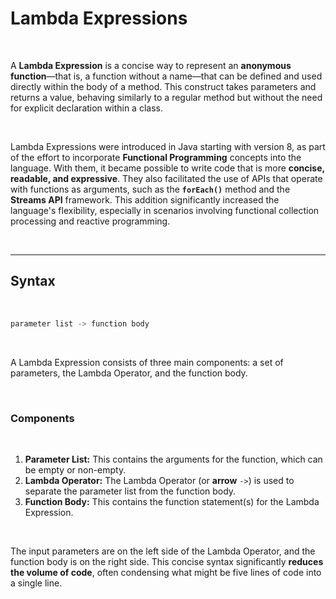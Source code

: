 # Lambda Expressions

<br />

A **Lambda Expression** is a concise way to represent an **anonymous function**—that is, a function without a name—that can be defined and used directly within the body of a method. This construct takes parameters and returns a value, behaving similarly to a regular method but without the need for explicit declaration within a class.

<br />

Lambda Expressions were introduced in Java starting with version 8, as part of the effort to incorporate **Functional Programming** concepts into the language. With them, it became possible to write code that is more **concise, readable, and expressive**. They also facilitated the use of APIs that operate with functions as arguments, such as the **`forEach()`** method and the **Streams API** framework. This addition significantly increased the language's flexibility, especially in scenarios involving functional collection processing and reactive programming.

<br />

------

## Syntax

<br />

```java
parameter list -> function body
```

<br />

A Lambda Expression consists of three main components: a set of parameters, the Lambda Operator, and the function body.

<br />

### Components

<br />

1. **Parameter List:** This contains the arguments for the function, which can be empty or non-empty.
2. **Lambda Operator:** The Lambda Operator (or **arrow** `->`) is used to separate the parameter list from the function body.
3. **Function Body:** This contains the function statement(s) for the Lambda Expression.

<br />

The input parameters are on the left side of the Lambda Operator, and the function body is on the right side. This concise syntax significantly **reduces the volume of code**, often condensing what might be five lines of code into a single line.

<br />
